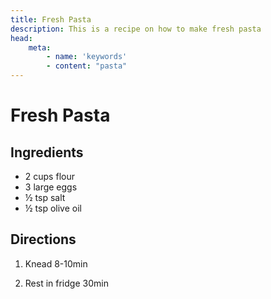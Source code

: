 ```yaml
---
title: Fresh Pasta
description: This is a recipe on how to make fresh pasta
head:
    meta:
        - name: 'keywords'
        - content: "pasta"
---
```


# Fresh Pasta
## Ingredients
- 2 cups flour
- 3 large eggs
- &frac12; tsp salt
- &frac12; tsp olive oil

## Directions
1. Knead 8-10min

2. Rest in fridge 30min